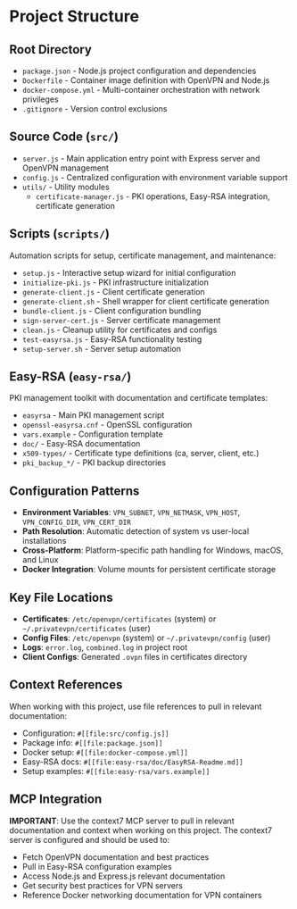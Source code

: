 # Project Structure

## Root Directory
- `package.json` - Node.js project configuration and dependencies
- `Dockerfile` - Container image definition with OpenVPN and Node.js
- `docker-compose.yml` - Multi-container orchestration with network privileges
- `.gitignore` - Version control exclusions

## Source Code (`src/`)
- `server.js` - Main application entry point with Express server and OpenVPN management
- `config.js` - Centralized configuration with environment variable support
- `utils/` - Utility modules
  - `certificate-manager.js` - PKI operations, Easy-RSA integration, certificate generation

## Scripts (`scripts/`)
Automation scripts for setup, certificate management, and maintenance:
- `setup.js` - Interactive setup wizard for initial configuration
- `initialize-pki.js` - PKI infrastructure initialization
- `generate-client.js` - Client certificate generation
- `generate-client.sh` - Shell wrapper for client certificate generation
- `bundle-client.js` - Client configuration bundling
- `sign-server-cert.js` - Server certificate management
- `clean.js` - Cleanup utility for certificates and configs
- `test-easyrsa.js` - Easy-RSA functionality testing
- `setup-server.sh` - Server setup automation

## Easy-RSA (`easy-rsa/`)
PKI management toolkit with documentation and certificate templates:
- `easyrsa` - Main PKI management script
- `openssl-easyrsa.cnf` - OpenSSL configuration
- `vars.example` - Configuration template
- `doc/` - Easy-RSA documentation
- `x509-types/` - Certificate type definitions (ca, server, client, etc.)
- `pki_backup_*/` - PKI backup directories

## Configuration Patterns
- **Environment Variables**: `VPN_SUBNET`, `VPN_NETMASK`, `VPN_HOST`, `VPN_CONFIG_DIR`, `VPN_CERT_DIR`
- **Path Resolution**: Automatic detection of system vs user-local installations
- **Cross-Platform**: Platform-specific path handling for Windows, macOS, and Linux
- **Docker Integration**: Volume mounts for persistent certificate storage

## Key File Locations
- **Certificates**: `/etc/openvpn/certificates` (system) or `~/.privatevpn/certificates` (user)
- **Config Files**: `/etc/openvpn` (system) or `~/.privatevpn/config` (user)
- **Logs**: `error.log`, `combined.log` in project root
- **Client Configs**: Generated `.ovpn` files in certificates directory

## Context References
When working with this project, use file references to pull in relevant documentation:
- Configuration: `#[[file:src/config.js]]`
- Package info: `#[[file:package.json]]`
- Docker setup: `#[[file:docker-compose.yml]]`
- Easy-RSA docs: `#[[file:easy-rsa/doc/EasyRSA-Readme.md]]`
- Setup examples: `#[[file:easy-rsa/vars.example]]`

## MCP Integration
**IMPORTANT**: Use the context7 MCP server to pull in relevant documentation and context when working on this project. The context7 server is configured and should be used to:
- Fetch OpenVPN documentation and best practices
- Pull in Easy-RSA configuration examples
- Access Node.js and Express.js relevant documentation
- Get security best practices for VPN servers
- Reference Docker networking documentation for VPN containers